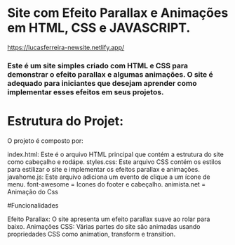 # Site com Efeito Parallax e Animações em HTML, CSS  e JAVASCRIPT.
https://lucasferreira-newsite.netlify.app/

<h3>Este é um site simples criado com HTML e CSS para demonstrar o efeito parallax e algumas animações. O site é adequado para iniciantes que desejam aprender como implementar esses efeitos em seus projetos.</h3>

# Estrutura do Projet:

O projeto é composto por:

index.html: Este é o arquivo HTML principal que contém a estrutura do site como cabeçalho e rodápe.
styles.css: Este arquivo CSS contém os estilos para estilizar o site e implementar os efeitos parallax e animações.
javahome.js: Este arquivo adiciona um evento de clique a um ícone de menu. 
font-awesome = Icones do footer e cabeçalho.
animista.net = Animação do Css

#Funcionalidades

Efeito Parallax: O site apresenta um efeito parallax suave ao rolar para baixo.
Animações CSS: Várias partes do site são animadas usando propriedades CSS como animation, transform e transition.

